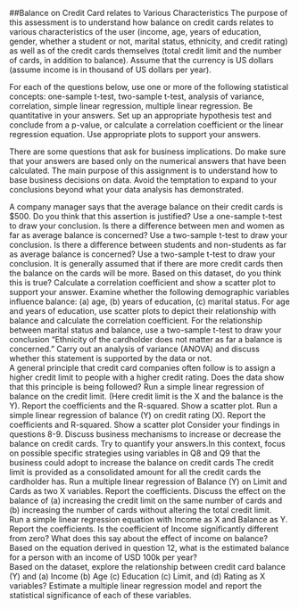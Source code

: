 ##Balance on Credit Card relates to Various Characteristics
The purpose of this assessment is to understand how balance on credit cards relates to various characteristics of the user (income, age, years of education, gender, whether a student or not, marital status, ethnicity, and credit rating) as well as of the credit cards themselves (total credit limit and the number of cards, in addition to balance). Assume that the currency is US dollars (assume income is in thousand of US dollars per year). 

For each of the questions below, use one or more of the following statistical concepts: one-sample t-test, two-sample t-test, analysis of variance, correlation, simple linear regression, multiple linear regression. Be quantitative in your answers. Set up an appropriate hypothesis test and conclude from a p-value, or calculate a correlation coefficient or the linear regression equation. Use appropriate plots to support your answers. 

There are some questions that ask for business implications. Do make sure that your answers are based only on the numerical answers that have been calculated. The main purpose of this assignment is to understand how to base business decisions on data. Avoid the temptation to expand to your conclusions beyond what your data analysis has demonstrated. 

 

A company manager says that the average balance on their credit cards is $500. Do you think that this assertion is justified? Use a one-sample t-test to draw your conclusion. 
Is there a difference between men and women as far as average balance is concerned? Use a two-sample t-test to draw your conclusion. 
Is there a difference between students and non-students as far as average balance is concerned? Use a two-sample t-test to draw your conclusion.
It is generally assumed that if there are more credit cards then the balance on the cards will be more. Based on this dataset, do you think this is true? Calculate a correlation coefficient and show a scatter plot to support your answer. 
Examine whether the following demographic variables influence balance: (a) age, (b) years of education, (c) marital status. For age and years of education, use scatter plots to depict their relationship with balance and calculate the correlation coefficient. For the relationship between marital status and balance, use a two-sample t-test to draw your conclusion
“Ethnicity of the cardholder does not matter as far a balance is concerned.” Carry out an analysis of variance (ANOVA) and discuss whether this statement is supported by the data or not.  
A general principle that credit card companies often follow is to assign a higher credit limit to people with a higher credit rating. Does the data show that this principle is being followed?
Run a simple linear regression of balance on the credit limit. (Here credit limit is the X and the balance is the Y). Report the coefficients and the R-squared. Show a scatter plot.
Run a simple linear regression of balance (Y) on credit rating (X). Report the coefficients and R-squared. Show a scatter plot
Consider your findings in questions 8-9. Discuss business mechanisms to increase or decrease the balance on credit cards. Try to quantify your answers.In this context, focus on possible specific strategies using variables in Q8 and Q9 that the business could adopt to increase the balance on credit cards
The credit limit is provided as a consolidated amount for all the credit cards the cardholder has. Run a multiple linear regression of Balance (Y) on Limit and Cards as two X variables. Report the coefficients. Discuss the effect on the balance of (a) increasing the credit limit on the same number of cards and (b) increasing the number of cards without altering the total credit limit.  
Run a simple linear regression equation with Income as X and Balance as Y. Report the coefficients. Is the coefficient of Income significantly different from zero? What does this say about the effect of income on balance? 
Based on the equation derived in question 12, what is the estimated balance for a person with an income of USD 100k per year?  
Based on the dataset, explore the relationship between credit card balance (Y) and (a) Income (b) Age (c) Education (c) Limit, and (d) Rating as X variables? Estimate a multiple linear regression model and report the statistical significance of each of these variables.
